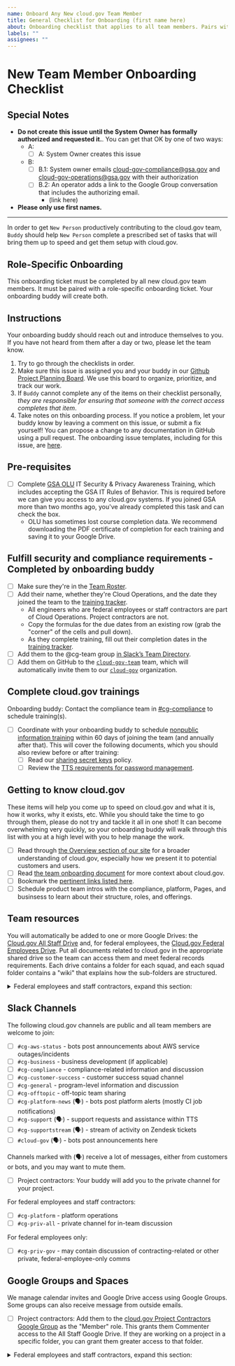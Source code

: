 ```yaml
---
name: Onboard Any New cloud.gov Team Member
title: General Checklist for Onboarding (first name here)
about: Onboarding checklist that applies to all team members. Pairs with a role-specific checklist.
labels: ""
assignees: ""
---
```


# New Team Member Onboarding Checklist

## Special Notes

- **Do not create this issue until the System Owner has formally authorized and requested it.**. You can get that OK by one of two ways:
  - A:
    - [ ] A: System Owner creates this issue
  - B:
    - [ ] B.1: System owner emails cloud-gov-compliance@gsa.gov and cloud-gov-operations@gsa.gov with their authorization
    - [ ] B.2: An operator adds a link to the Google Group conversation that includes the authorizing email.
      - (link here)
- **Please only use first names.**

---

In order to get `New Person` productively contributing to the cloud.gov team, `Buddy` should help `New Person` complete a prescribed set of tasks that will bring them up to speed and get them setup with cloud.gov.

## Role-Specific Onboarding

This onboarding ticket must be completed by all new cloud.gov team members. It must be paired with a role-specific onboarding ticket. Your onboarding buddy will create both.

## Instructions

Your onboarding buddy should reach out and introduce themselves to you. If you have not heard from them after a day or two, please let the team know.

1. Try to go through the checklists in order.
1. Make sure this issue is assigned you and your buddy in our [Github Project Planning Board](https://github.com/orgs/cloud-gov/projects/27/views/1). We use this board to organize, prioritize, and track our work.
1. If `Buddy` cannot complete any of the items on their checklist personally, _they are responsible for ensuring that someone with the correct access completes that item_.
1. Take notes on this onboarding process. If you notice a problem, let your buddy know by leaving a comment on this issue, or submit a fix yourself! You can propose a change to any documentation in GitHub using a pull request. The onboarding issue templates, including for this issue, are [here](https://github.com/cloud-gov/product/blob/main/.github/ISSUE_TEMPLATE).

## Pre-requisites

- [ ] Complete [GSA OLU](https://gsaolu.gsa.gov/) IT Security & Privacy Awareness Training, which includes accepting the GSA IT Rules of Behavior. This is required before we can give you access to any cloud.gov systems. If you joined GSA more than two months ago, you've already completed this task and can check the box.
  - OLU has sometimes lost course completion data. We recommend downloading the PDF certificate of completion for each training and saving it to your Google Drive.

## Fulfill security and compliance requirements - Completed by onboarding buddy

- [ ] Make sure they're in the [Team Roster](https://docs.google.com/spreadsheets/d/187663k5MYJBNlKExLu_nhuovcZQfIbqYCu2n4noNY1o/edit#gid=0).
- [ ] Add their name, whether they're Cloud Operations, and the date they joined the team to the [training tracker](https://docs.google.com/spreadsheets/d/1hqU6cNeEB293OT0j3OvbdAFRkrf2zDOrPVxGfnr4sSw/edit#gid=0).
  - All engineers who are federal employees or staff contractors are part of Cloud Operations. Project contractors are not.
  - Copy the formulas for the due dates from an existing row (grab the "corner" of the cells and pull down).
  - As they complete training, fill out their completion dates in the [training tracker](https://docs.google.com/spreadsheets/d/1hqU6cNeEB293OT0j3OvbdAFRkrf2zDOrPVxGfnr4sSw/edit#gid=0).
- [ ] Add them to the @cg-team group [in Slack’s Team Directory](https://get.slack.help/hc/en-us/articles/212906697-User-Groups#edit-a-user-group).
- [ ] Add them on GitHub to the [`cloud-gov-team`](https://github.com/orgs/cloud-gov/teams/cloud-gov-team) team, which will automatically invite them to our [`cloud-gov`](https://github.com/orgs/cloud-gov/people) organization.

## Complete cloud.gov trainings

Onboarding buddy: Contact the compliance team in [#cg-compliance](https://gsa.enterprise.slack.com/archives/C0A1Z7L2U) to schedule training(s).

- [ ] Coordinate with your onboarding buddy to schedule [nonpublic information training](https://docs.google.com/presentation/d/1uB4MlGCu8ZYUxjKVZKwicQ95MvLxaT4Mh93y6w79GPw/edit#slide=id.p) within 60 days of joining the team (and annually after that). This will cover the following documents, which you should also review before or after training:
  - [ ] Read our [sharing secret keys](https://cloud.gov/docs/ops/secrets/#sharing-secret-keys) policy.
  - [ ] Review the [TTS requirements for password management](https://handbook.tts.gsa.gov/general-information-and-resources/tech-policies/password-requirements/).

## Getting to know cloud.gov

These items will help you come up to speed on cloud.gov and what it is, how it works, why it exists, etc. While you should take the time to go through them, please do not try and tackle it all in one shot! It can become overwhelming very quickly, so your onboarding buddy will walk through this list with you at a high level with you to help manage the work.

- [ ] Read through [the Overview section of our site](https://cloud.gov/docs/overview/what-is-cloudgov/) for a broader understanding of cloud.gov, especially how we present it to potential customers and users.
- [ ] Read [the team onboarding document](https://github.com/cloud-gov/product/blob/main/Onboarding.md) for more context about cloud.gov.
- [ ] Bookmark the [pertinent links listed here](https://github.com/cloud-gov/product/blob/main/PertinentLinks.md).
- [ ] Schedule product team intros with the compliance, platform, Pages, and businsess to learn about their structure, roles, and offerings.

## Team resources

You will automatically be added to one or more Google Drives: the [Cloud.gov All Staff Drive](https://drive.google.com/drive/folders/0ANH-Bql6mXGBUk9PVA) and, for federal employees, the [Cloud.gov Federal Employees Drive](https://drive.google.com/drive/folders/0AE_c0OLGmVIgUk9PVA). Put all documents related to cloud.gov in the appropriate shared drive so the team can access them and meet federal records requirements. Each drive contains a folder for each squad, and each squad folder contains a "wiki" that explains how the sub-folders are structured.

<details>
  <summary>
    Federal employees and staff contractors, expand this section:
  </summary>

- [ ] Subscribe to [the cloud.gov team calendar](https://calendar.google.com/calendar/embed?src=gsa.gov_0samf7guodi7o2jhdp0ec99aks@group.calendar.google.com&ctz=America/Los_Angeles) (click the + in the bottom right) so you know when assorted team meetings are happening in the various squads. Tip: When you plan Out of Office time, make a calendar event for that on the cloud.gov calendar so that your teammates know you'll be away.

</details>

## Slack Channels

The following cloud.gov channels are public and all team members are welcome to join:

- [ ] `#cg-aws-status` - bots post announcements about AWS service outages/incidents
- [ ] `#cg-business` - business development (if applicable)
- [ ] `#cg-compliance` - compliance-related information and discussion
- [ ] `#cg-customer-success` - customer success squad channel
- [ ] `#cg-general` - program-level information and discussion
- [ ] `#cg-offtopic` - off-topic team sharing
- [ ] `#cg-platform-news` (🗣️) - bots post platform alerts (mostly CI job notifications)
- [ ] `#cg-support` (🗣️) - support requests and assistance within TTS
- [ ] `#cg-supportstream` (🗣️) - stream of activity on Zendesk tickets
- [ ] `#cloud-gov` (🗣️) - bots post announcements here

Channels marked with (🗣️) receive a lot of messages, either from customers or bots, and you may want to mute them.

- [ ] Project contractors: Your buddy will add you to the private channel for your project.

For federal employees and staff contractors:

- [ ] `#cg-platform` - platform operations
- [ ] `#cg-priv-all` - private channel for in-team discussion

For federal employees only:

- [ ] `#cg-priv-gov` - may contain discussion of contracting-related or other private, federal-employee-only comms

## Google Groups and Spaces

We manage calendar invites and Google Drive access using Google Groups. Some groups can also receive message from outside emails.

- [ ] Project contractors: Add them to the [cloud.gov Project Contractors Google Group](https://groups.google.com/a/gsa.gov/g/cloud-gov-project-contractors/members) as the "Member" role. This grants them Commenter access to the All Staff Google Drive. If they are working on a project in a specific folder, you can grant them greater access to that folder.

<details>
  <summary>
    Federal employees and staff contractors, expand this section:
  </summary>

Add them to the following Google Groups:

- [ ] [cloud.gov Team](https://groups.google.com/a/gsa.gov/g/cloud-gov/members) so they can participate in team-wide internal communication.
- [ ] Business Unit Only - Add them to the [cloud.gov inquiries Google Group](https://groups.google.com/a/gsa.gov/g/cloud-gov-inquiries/members) so they can keep apprised of prospective new clients.

You will automatically be added to the Google Space [CG-PRIV](https://mail.google.com/mail/u/0/#chat/space/AAAAr60JXAc), a fallback team communication channel in the event Slack is down.

They may need added to one or more of these team-specific groups:

- [ ] [cloud.gov Assurance Team](https://groups.google.com/a/gsa.gov/g/cloud-gov-assurance/members)
- [ ] [cloud.gov Compliance](https://groups.google.com/a/gsa.gov/g/cloud-gov-compliance/members) (external email accepted)
- [ ] [cloud.gov Customer Success Team](https://groups.google.com/a/gsa.gov/g/cloud-gov-customer-success/members)

Lastly, for federal employees only:

- [ ] [cloud.gov Federal Employees](https://groups.google.com/a/gsa.gov/g/cloud-gov-federal-employees/members)
- [ ] Make them a Space Manager in [CG-PRIV](https://mail.google.com/mail/u/0/#chat/space/AAAAr60JXAc).

</details>
